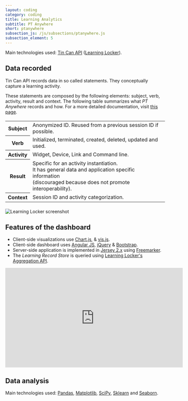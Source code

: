 ```yaml
---
layout: coding
category: coding
title: Learning Analytics
subtitle: PT Anywhere
short: ptanywhere
subsection_js: /js/subsections/ptanywhere.js
subsection_element: 5
---
```


Main technologies used: [Tin Can API](https://tincanapi.com/) ([Learning Locker](http://learninglocker.net/)).


## Data recorded

Tin Can API records data in so called statements.
They conceptually capture a learning activity.

These statements are composed by the following elements: subject, verb, activity, result and context.
The following table summarizes what _PT Anywhere_ records and how.
For a more detailed documentation, visit [this page](https://github.com/PTAnywhere/ptAnywhere-api/wiki/Vocabulary-used-to-capture-user-interaction).

<div class="row" style="margin-top: 4%">
  <div class="col-sm-offset-2 col-sm-8">
    <table class="table table-striped">
      <tbody>
        <tr>
          <th scope="row">Subject</th>
          <td class="text-right">Anonymized ID. Reused from a previous session ID if possible.</td>
        </tr>
        <tr>
          <th scope="row">Verb</th>
          <td class="text-right">Initialized, terminated, created, deleted, updated and used.</td>
        </tr>
        <tr>
          <th scope="row">Activity</th>
          <td class="text-right">Widget, Device, Link and Command line.</td>
        </tr>
        <tr>
          <th scope="row">Result</th>
          <td class="text-right">
            Specific for an activity instantiation.<br />
            It has general data and application specific information<br />
            (discouraged because does not promote interoperability).
          </td>
        </tr>
        <tr>
          <th scope="row">Context</th>
          <td class="text-right">Session ID and activity categorization.</td>
        </tr>
      </tbody>
    </table>
  </div>
</div>

<div class="row" style="margin-top: 4%">
  <img class="col-sm-offset-2 col-sm-8" alt="Learning Locker screenshot" src="http://i.imgur.com/rus5D9pl.png" />
</div>


## Features of the dashboard

 * Client-side visualizations use [Chart.js](http://www.chartjs.org/), & [vis.js](http://visjs.org/).
 * Client-side dashboard uses [Angular JS](https://angularjs.org/), [jQuery](https://jquery.com/) & [Bootstrap](http://getbootstrap.com/).
 * Server-side application is implemented in [Jersey 2.x](https://jersey.java.net/) using [Freemarker](http://freemarker.org/).
 * The _Learning Record Store_ is queried using [Learning Locker's Aggregation API](http://docs.learninglocker.net/statements_api/#aggregate).


<div class="row">
  <iframe width="560" height="315" src="https://www.youtube.com/embed/_KDi_PMIkHU?list=PLq80PTvJrjOApf1Jkap6BX8uvU514HOSj" frameborder="0" allowfullscreen></iframe>
</div>


## Data analysis

Main technologies used: [Pandas](http://pandas.pydata.org/), [Matplotlib](http://matplotlib.org/), [SciPy](https://www.scipy.org/), [Sklearn](http://scikit-learn.org) and [Seaborn](https://stanford.edu/~mwaskom/software/seaborn/index.html).
